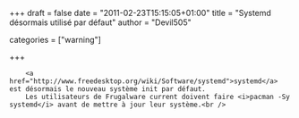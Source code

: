
+++
draft = false
date = "2011-02-23T15:15:05+01:00"
title = "Systemd désormais utilisé par défaut"
author = "Devil505"

categories = ["warning"]

+++

        <a href="http://www.freedesktop.org/wiki/Software/systemd">systemd</a> est désormais le nouveau système init par défaut.
        Les utilisateurs de Frugalware current doivent faire <i>pacman -Sy systemd</i> avant de mettre à jour leur système.<br />
            
        